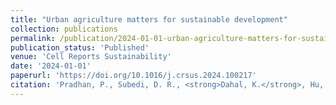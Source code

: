```yaml
---
title: "Urban agriculture matters for sustainable development"
collection: publications
permalink: /publication/2024-01-01-urban-agriculture-matters-for-sustainable-developm
publication_status: 'Published'
venue: 'Cell Reports Sustainability'
date: '2024-01-01'
paperurl: 'https://doi.org/10.1016/j.crsus.2024.100217'
citation: 'Pradhan, P., Subedi, D. R., <strong>Dahal, K.</strong>, Hu, Y., Gurung, P., Pokharel, S., Kafle, S., Khatri, B., Basyal, S., Gurung, M., & Joshi, A. (2024). &quot;Urban agriculture matters for sustainable development.&quot; <i>Cell Reports Sustainability</i>.'
---
```


